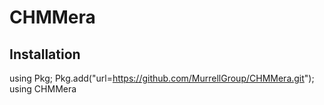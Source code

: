 # CHMMera

## Installation

using Pkg; Pkg.add("url=https://github.com/MurrellGroup/CHMMera.git"); using CHMMera